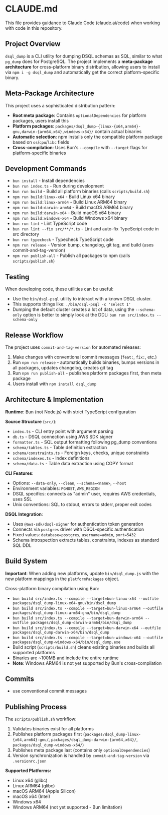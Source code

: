 # CLAUDE.md

This file provides guidance to Claude Code (claude.ai/code) when working with code in this repository.

## Project Overview

`dsql_dump` is a CLI utility for dumping DSQL schemas as SQL, similar to what `pg_dump` does for PostgreSQL. The project implements a **meta-package architecture** for cross-platform binary distribution, allowing users to install via `npm i -g dsql_dump` and automatically get the correct platform-specific binary.

## Meta-Package Architecture

This project uses a sophisticated distribution pattern:

- **Root meta package**: Contains `optionalDependencies` for platform packages, users install this
- **Platform packages**: `packages/dsql_dump-{linux-{x64,arm64}-gnu,darwin-{arm64,x64},windows-x64}/` contain actual binaries
- **Automatic selection**: npm installs only the compatible platform package based on `os`/`cpu`/`libc` fields
- **Cross-compilation**: Uses Bun's `--compile` with `--target` flags for platform-specific binaries

## Development Commands

- `bun install` - Install dependencies
- `bun run index.ts` - Run during development
- `bun run build` - Build all platform binaries (calls `scripts/build.sh`)
- `npm run build:linux-x64` - Build Linux x64 binary
- `npm run build:linux-arm64` - Build Linux ARM64 binary
- `npm run build:darwin-arm64` - Build macOS ARM64 binary
- `npm run build:darwin-x64` - Build macOS x64 binary
- `npm run build:windows-x64` - Build Windows x64 binary
- `bun run lint` - Lint TypeScript code
- `bun run lint --fix src/**/*.ts` - Lint and auto-fix TypeScript code in src directory
- `bun run typecheck` - Typecheck TypeScript code
- `npm run release` - Version bump, changelog, git tag, and build (uses commit-and-tag-version)
- `npm run publish-all` - Publish all packages to npm (calls `scripts/publish.sh`)

## Testing

When developing code, these utilities can be useful:

- Use the `bin/dsql-psql` utility to interact with a known DSQL cluster.
- This supports things like: `./bin/dsql-psql -c 'select 1'`
- Dumping the default cluster creates a lot of data, using the `--schema-only` option is better to simply look at the DDL: `bun run src/index.ts --schema-only`

## Release Workflow

The project uses `commit-and-tag-version` for automated releases:

1. Make changes with conventional commit messages (`feat:`, `fix:`, etc.)
2. Run `npm run release` - automatically builds binaries, bumps versions in all packages, updates changelog, creates git tag
3. Run `npm run publish-all` - publishes platform packages first, then meta package
4. Users install with `npm install dsql_dump`

## Architecture & Implementation

**Runtime**: Bun (not Node.js) with strict TypeScript configuration

**Source Structure** (`src/`):
- `index.ts` - CLI entry point with argument parsing
- `db.ts` - DSQL connection using AWS SDK signer
- `formatter.ts` - SQL output formatting following pg_dump conventions
- `schema/tables.ts` - Table definition extraction
- `schema/constraints.ts` - Foreign keys, checks, unique constraints
- `schema/indexes.ts` - Index definitions
- `schema/data.ts` - Table data extraction using COPY format

**CLI Features**:
- Options: `--data-only`, `--clean`, `--schema=<name>`, `--host`
- Environment variables: `PGHOST`, `AWS_REGION`
- DSQL specifics: connects as "admin" user, requires AWS credentials, uses SSL
- Unix conventions: SQL to stdout, errors to stderr, proper exit codes

**DSQL Integration**:
- Uses `@aws-sdk/dsql-signer` for authentication token generation
- Connects via `postgres` driver with DSQL-specific authentication
- Fixed values: `database=postgres`, `username=admin`, `port=5432`
- Schema introspection extracts tables, constraints, indexes as standard SQL DDL

## Build System

**Important**: When adding new platforms, update `bin/dsql_dump.js` with the new platform mappings in the `platformPackages` object.

Cross-platform binary compilation using Bun:
- `bun build src/index.ts --compile --target=bun-linux-x64 --outfile packages/dsql_dump-linux-x64-gnu/bin/dsql_dump`
- `bun build src/index.ts --compile --target=bun-linux-arm64 --outfile packages/dsql_dump-linux-arm64-gnu/bin/dsql_dump`
- `bun build src/index.ts --compile --target=bun-darwin-arm64 --outfile packages/dsql_dump-darwin-arm64/bin/dsql_dump`
- `bun build src/index.ts --compile --target=bun-darwin-x64 --outfile packages/dsql_dump-darwin-x64/bin/dsql_dump`
- `bun build src/index.ts --compile --target=bun-windows-x64 --outfile packages/dsql_dump-windows-x64/bin/dsql_dump.exe`
- Build script (`scripts/build.sh`) cleans existing binaries and builds all supported platforms
- Binaries are ~100MB and include the entire runtime
- **Note**: Windows ARM64 is not yet supported by Bun's cross-compilation

## Commits
- use conventional commit messages

## Publishing Process

The `scripts/publish.sh` workflow:
1. Validates binaries exist for all platforms
2. Publishes platform packages first (`packages/dsql_dump-linux-{x64,arm64}-gnu/`, `packages/dsql_dump-darwin-{arm64,x64}/`, `packages/dsql_dump-windows-x64/`)
3. Publishes meta package last (contains only `optionalDependencies`)
4. Version synchronization is handled by `commit-and-tag-version` via `.versionrc.json`

**Supported Platforms:**
- Linux x64 (glibc)
- Linux ARM64 (glibc)
- macOS ARM64 (Apple Silicon)
- macOS x64 (Intel)
- Windows x64
- Windows ARM64 (not yet supported - Bun limitation)
